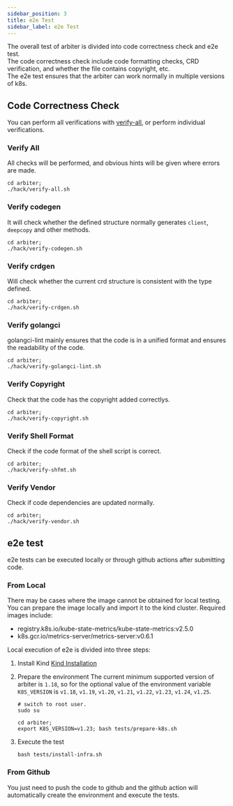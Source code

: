 ```yaml
---
sidebar_position: 3
title: e2e Test
sidebar_label: e2e Test
---
```


<!--How to do e2e test to verify your code.-->

The overall test of arbiter is divided into code correctness check and e2e test.  
The code correctness check include code formatting checks, CRD verification, and whether the file contains copyright, etc.  
The e2e test ensures that the arbiter can work normally in multiple versions of k8s.

## Code Correctness Check
You can perform all verifications with [verify-all](#verify-all), or perform individual verifications.

### Verify All
All checks will be performed, and obvious hints will be given where errors are made.

```shell
cd arbiter;
./hack/verify-all.sh
```

### Verify codegen
It will check whether the defined structure normally generates `client`, `deepcopy` and other methods.

```shell
cd arbiter;
./hack/verify-codegen.sh
```

### Verify crdgen
Will check whether the current crd structure is consistent with the type defined.

```shell
cd arbiter;
./hack/verify-crdgen.sh
```

### Verify golangci
golangci-lint mainly ensures that the code is in a unified format and ensures the readability of the code.

```shell
cd arbiter;
./hack/verify-golangci-lint.sh
```

### Verify Copyright
Check that the code has the copyright added correctlys.

```shell
cd arbiter;
./hack/verify-copyright.sh
```

### Verify Shell Format
Check if the code format of the shell script is correct.

```shell
cd arbiter;
./hack/verify-shfmt.sh
```

### Verify Vendor
Check if code dependencies are updated normally.

```shell
cd arbiter;
./hack/verify-vendor.sh
```

## e2e test
e2e tests can be executed locally or through github actions after submitting code.

### From Local
There may be cases where the image cannot be obtained for local testing. You can prepare the image locally and import it to the kind cluster. Required images include:

- registry.k8s.io/kube-state-metrics/kube-state-metrics:v2.5.0
- k8s.gcr.io/metrics-server/metrics-server:v0.6.1

Local execution of e2e is divided into three steps:

1. Install Kind
[Kind Installation](https://kind.sigs.k8s.io/docs/user/quick-start/#installation)

2. Prepare the environment
The current minimum supported version of arbiter is `1.18`, so for the optional value of the environment variable `K8S_VERSION` is `v1.18`, `v1.19`, `v1.20`, `v1.21`, `v1.22`, `v1.23`, `v1.24`, `v1.25`. 

    ```
    # switch to root user.
    sudo su

    cd arbiter;
    export K8S_VERSION=v1.23; bash tests/prepare-k8s.sh
    ```

3. Execute the test
    ```shell
    bash tests/install-infra.sh
    ```

### From Github
You just need to push the code to github and the github action will automatically create the environment and execute the tests.
